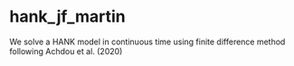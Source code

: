 # hank_jf_martin
 
We solve a HANK model in continuous time using finite difference method following Achdou et al. (2020)